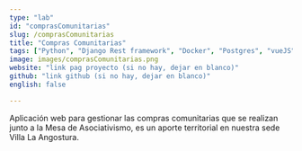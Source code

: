 ```yaml
---
type: "lab"
id: "comprasComunitarias"
slug: /comprasComunitarias
title: "Compras Comunitarias"
tags: ["Python", "Django Rest framework", "Docker", "Postgres", "vueJS"]
image: images/comprasComunitarias.png
website: "link pag proyecto (si no hay, dejar en blanco)"
github: "link github (si no hay, dejar en blanco)"
english: false

---
```


Aplicación web para gestionar las compras comunitarias que se realizan junto a la Mesa de Asociativismo, es un aporte territorial en nuestra sede Villa La Angostura.